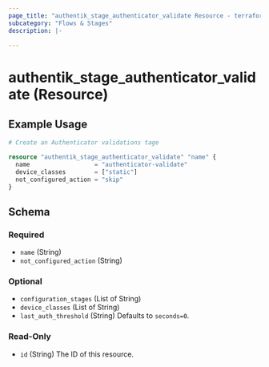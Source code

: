 ```yaml
---
page_title: "authentik_stage_authenticator_validate Resource - terraform-provider-authentik"
subcategory: "Flows & Stages"
description: |-
  
---
```


# authentik_stage_authenticator_validate (Resource)



## Example Usage

```terraform
# Create an Authenticator validations tage

resource "authentik_stage_authenticator_validate" "name" {
  name                  = "authenticator-validate"
  device_classes        = ["static"]
  not_configured_action = "skip"
}
```

<!-- schema generated by tfplugindocs -->
## Schema

### Required

- `name` (String)
- `not_configured_action` (String)

### Optional

- `configuration_stages` (List of String)
- `device_classes` (List of String)
- `last_auth_threshold` (String) Defaults to `seconds=0`.

### Read-Only

- `id` (String) The ID of this resource.



